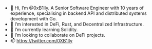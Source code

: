 - 👋 Hi, I’m @0xB1lly. A Senior Software Engineer with 10 years of experience, specialising in backend API and distributed systems development with Go.
- 👀 I’m interested in DeFi, Rust, and Decentralized Infrastructure.
- 🌱 I’m currently learning Solidity.
- 💞️ I’m looking to collaborate on DeFi projects.
- 📫 https://twitter.com/0XB1lly

<!---
0xB1lly/0xB1lly is a ✨ special ✨ repository because its `README.md` (this file) appears on your GitHub profile.
You can click the Preview link to take a look at your changes.
--->
